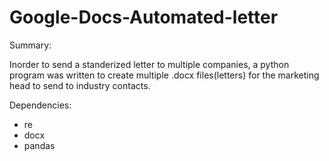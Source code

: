 # Google-Docs-Automated-letter

Summary:

Inorder to send a standerized letter to multiple companies, a python program was written to create multiple .docx files(letters) for the marketing head to send to industry contacts.

Dependencies:
- re
- docx
- pandas
